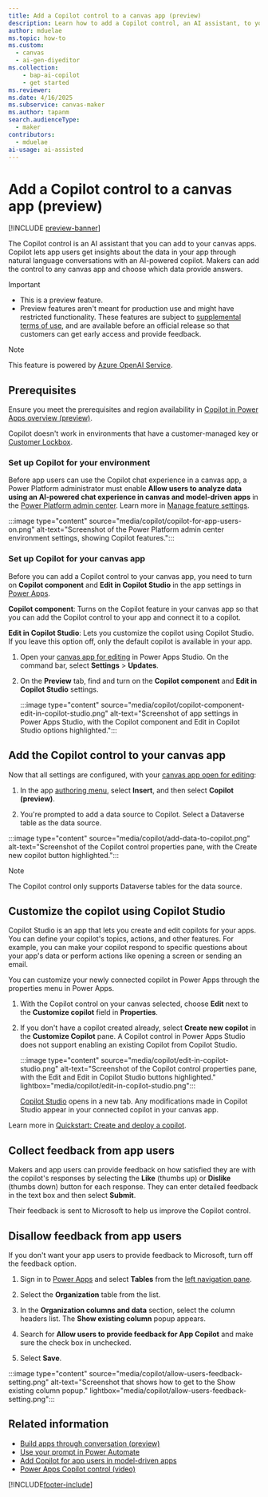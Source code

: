 ```yaml
---
title: Add a Copilot control to a canvas app (preview)
description: Learn how to add a Copilot control, an AI assistant, to your canvas apps in Microsoft Power Apps.
author: mduelae
ms.topic: how-to
ms.custom:
  - canvas
  - ai-gen-diyeditor
ms.collection: 
    - bap-ai-copilot
    - get started
ms.reviewer: 
ms.date: 4/16/2025
ms.subservice: canvas-maker
ms.author: tapanm
search.audienceType: 
  - maker
contributors:
  - mduelae
ai-usage: ai-assisted
---
```


# Add a Copilot control to a canvas app (preview)

[!INCLUDE [preview-banner](~/../shared-content/shared/preview-includes/preview-banner.md)]

The Copilot control is an AI assistant that you can add to your canvas apps. Copilot lets app users get insights about the data in your app through natural language conversations with an AI-powered copilot. Makers can add the control to any canvas app and choose which data provide answers.

> [!IMPORTANT]
>
> - This is a preview feature.
> - Preview features aren't meant for production use and might have restricted functionality. These features are subject to [supplemental terms of use](https://go.microsoft.com/fwlink/?linkid=2216214), and are available before an official release so that customers can get early access and provide feedback.

> [!NOTE]
>
> This feature is powered by [Azure OpenAI Service](/azure/cognitive-services/openai/overview).

## Prerequisites

Ensure you meet the prerequisites and region availability in [Copilot in Power Apps overview (preview)](ai-overview.md).

Copilot doesn't work in environments that have a customer-managed key or [Customer Lockbox](/azure/security/fundamentals/customer-lockbox-overview).

### Set up Copilot for your environment

Before app users can use the Copilot chat experience in a canvas app, a Power Platform administrator must enable **Allow users to analyze data using an AI-powered chat experience in canvas and model-driven apps** in the [Power Platform admin center](https://admin.powerplatform.microsoft.com/home). Learn more in [Manage feature settings](/power-platform/admin/settings-features#copilot-preview).

:::image type="content" source="media/copilot/copilot-for-app-users-on.png" alt-text="Screenshot of the Power Platform admin center environment settings, showing Copilot features.":::

### Set up Copilot for your canvas app

Before you can add a Copilot control to your canvas app, you need to turn on **Copilot component** and **Edit in Copilot Studio** in the app settings in [Power Apps](https://make.powerapps.com/).

**Copilot component**: Turns on the Copilot feature in your canvas app so that you can add the Copilot control to your app and connect it to a copilot.

**Edit in Copilot Studio**: Lets you customize the copilot using Copilot Studio. If you leave this option off, only the default copilot is available in your app.

1. Open your [canvas app for editing](edit-app.md) in Power Apps Studio. On the command bar, select **Settings** > **Updates**.

1. On the **Preview** tab, find and turn on the **Copilot component** and **Edit in Copilot Studio** settings.

   :::image type="content" source="media/copilot/copilot-component-edit-in-copilot-studio.png" alt-text="Screenshot of app settings in Power Apps Studio, with the Copilot component and Edit in Copilot Studio options highlighted.":::

## Add the Copilot control to your canvas app

Now that all settings are configured, with your [canvas app open for editing](edit-app.md):

1. In the app [authoring menu](power-apps-studio.md#5--app-authoring-menu), select **Insert**, and then select **Copilot (preview)**.

1. You're prompted to add a data source to Copilot. Select a Dataverse table as the data source.

:::image type="content" source="media/copilot/add-data-to-copilot.png" alt-text="Screenshot of the Copilot control properties pane, with the Create new copilot button highlighted.":::

> [!NOTE]
> The Copilot control only supports Dataverse tables for the data source.

## Customize the copilot using Copilot Studio

Copilot Studio is an app that lets you create and edit copilots for your apps. You can define your copilot's topics, actions, and other features. For example, you can make your copilot respond to specific questions about your app's data or perform actions like opening a screen or sending an email.

You can customize your newly connected copilot in Power Apps through the properties menu in Power Apps.

1. With the Copilot control on your canvas selected, choose **Edit** next to the **Customize copilot** field in **Properties**.

1. If you don't have a copilot created already, select **Create new copilot** in the **Customize Copilot** pane. A Copilot control in Power Apps Studio does not support enabling an existing Copilot from Copilot Studio.

   :::image type="content" source="media/copilot/edit-in-copilot-studio.png" alt-text="Screenshot of the Copilot control properties pane, with the Edit and Edit in Copilot Studio buttons highlighted." lightbox="media/copilot/edit-in-copilot-studio.png":::

   [Copilot Studio](https://web.powerva.microsoft.com/) opens in a new tab. Any modifications made in Copilot Studio appear in your connected copilot in your canvas app.

Learn more in [Quickstart: Create and deploy a copilot](/microsoft-copilot-studio/fundamentals-get-started).

## Collect feedback from app users

Makers and app users can provide feedback on how satisfied they are with the copilot's responses by selecting the **Like** (thumbs up) or **Dislike** (thumbs down) button for each response. They can enter detailed feedback in the text box and then select **Submit**.

Their feedback is sent to Microsoft to help us improve the Copilot control.

## Disallow feedback from app users

If you don't want your app users to provide feedback to Microsoft, turn off the feedback option.

1. Sign in to [Power Apps](https://make.powerapps.com) and select **Tables** from the [left navigation pane](intro-maker-portal.md#1--left-navigation-pane).

1. Select the **Organization** table from the list.

1. In the **Organization columns and data** section, select the column headers list. The **Show existing column** popup appears.

1. Search for **Allow users to provide feedback for App Copilot** and make sure the check box in unchecked.

1. Select **Save**.

:::image type="content" source="media/copilot/allow-users-feedback-setting.png" alt-text="Screenshot that shows how to get to the Show existing column popup." lightbox="media/copilot/allow-users-feedback-setting.png":::

## Related information

- [Build apps through conversation (preview)](ai-conversations-create-app.md)
- [Use your prompt in Power Automate](/ai-builder/use-a-custom-prompt-in-flow)
- [Add Copilot for app users in model-driven apps](../model-driven-apps/add-ai-copilot.md)
- [Power Apps Copilot control (video)](https://youtu.be/11mTv6vZTvY?feature=shared)

[!INCLUDE[footer-include](../../includes/footer-banner.md)]
